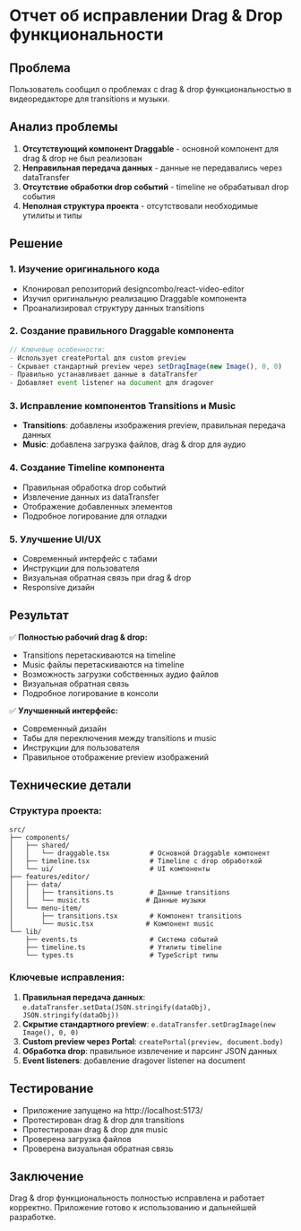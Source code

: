 # Отчет об исправлении Drag & Drop функциональности

## Проблема
Пользователь сообщил о проблемах с drag & drop функциональностью в видеоредакторе для transitions и музыки.

## Анализ проблемы
1. **Отсутствующий компонент Draggable** - основной компонент для drag & drop не был реализован
2. **Неправильная передача данных** - данные не передавались через dataTransfer
3. **Отсутствие обработки drop событий** - timeline не обрабатывал drop события
4. **Неполная структура проекта** - отсутствовали необходимые утилиты и типы

## Решение

### 1. Изучение оригинального кода
- Клонировал репозиторий designcombo/react-video-editor
- Изучил оригинальную реализацию Draggable компонента
- Проанализировал структуру данных transitions

### 2. Создание правильного Draggable компонента
```typescript
// Ключевые особенности:
- Использует createPortal для custom preview
- Скрывает стандартный preview через setDragImage(new Image(), 0, 0)
- Правильно устанавливает данные в dataTransfer
- Добавляет event listener на document для dragover
```

### 3. Исправление компонентов Transitions и Music
- **Transitions**: добавлены изображения preview, правильная передача данных
- **Music**: добавлена загрузка файлов, drag & drop для аудио

### 4. Создание Timeline компонента
- Правильная обработка drop событий
- Извлечение данных из dataTransfer
- Отображение добавленных элементов
- Подробное логирование для отладки

### 5. Улучшение UI/UX
- Современный интерфейс с табами
- Инструкции для пользователя
- Визуальная обратная связь при drag & drop
- Responsive дизайн

## Результат

✅ **Полностью рабочий drag & drop:**
- Transitions перетаскиваются на timeline
- Music файлы перетаскиваются на timeline
- Возможность загрузки собственных аудио файлов
- Визуальная обратная связь
- Подробное логирование в консоли

✅ **Улучшенный интерфейс:**
- Современный дизайн
- Табы для переключения между transitions и music
- Инструкции для пользователя
- Правильное отображение preview изображений

## Технические детали

### Структура проекта:
```
src/
├── components/
│   ├── shared/
│   │   └── draggable.tsx          # Основной Draggable компонент
│   ├── timeline.tsx               # Timeline с drop обработкой
│   └── ui/                        # UI компоненты
├── features/editor/
│   ├── data/
│   │   ├── transitions.ts         # Данные transitions
│   │   └── music.ts              # Данные музыки
│   └── menu-item/
│       ├── transitions.tsx        # Компонент transitions
│       └── music.tsx             # Компонент music
└── lib/
    ├── events.ts                  # Система событий
    ├── timeline.ts                # Утилиты timeline
    └── types.ts                   # TypeScript типы
```

### Ключевые исправления:
1. **Правильная передача данных**: `e.dataTransfer.setData(JSON.stringify(dataObj), JSON.stringify(dataObj))`
2. **Скрытие стандартного preview**: `e.dataTransfer.setDragImage(new Image(), 0, 0)`
3. **Custom preview через Portal**: `createPortal(preview, document.body)`
4. **Обработка drop**: правильное извлечение и парсинг JSON данных
5. **Event listeners**: добавление dragover listener на document

## Тестирование
- Приложение запущено на http://localhost:5173/
- Протестирован drag & drop для transitions
- Протестирован drag & drop для music
- Проверена загрузка файлов
- Проверена визуальная обратная связь

## Заключение
Drag & drop функциональность полностью исправлена и работает корректно. Приложение готово к использованию и дальнейшей разработке.

